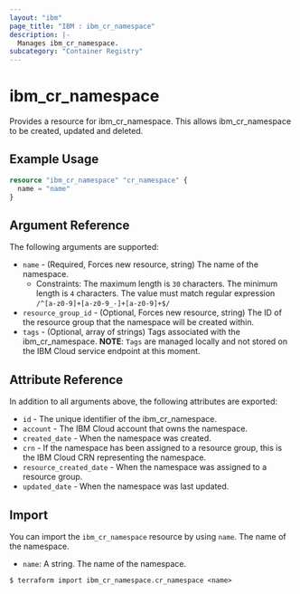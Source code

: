 ```yaml
---
layout: "ibm"
page_title: "IBM : ibm_cr_namespace"
description: |-
  Manages ibm_cr_namespace.
subcategory: "Container Registry"
---
```


# ibm\_cr_namespace

Provides a resource for ibm_cr_namespace. This allows ibm_cr_namespace to be created, updated and deleted.

## Example Usage

```terraform
resource "ibm_cr_namespace" "cr_namespace" {
  name = "name"
}
```

## Argument Reference

The following arguments are supported:

* `name` - (Required, Forces new resource, string) The name of the namespace.
  * Constraints: The maximum length is `30` characters. The minimum length is `4` characters. The value must match regular expression `/^[a-z0-9]+[a-z0-9_-]+[a-z0-9]+$/`
* `resource_group_id` - (Optional, Forces new resource, string) The ID of the resource group that the namespace will be created within.
* `tags` - (Optional, array of strings) Tags associated with the ibm_cr_namespace.
  **NOTE**: `Tags` are managed locally and not stored on the IBM Cloud service endpoint at this moment.

## Attribute Reference

In addition to all arguments above, the following attributes are exported:

* `id` - The unique identifier of the ibm_cr_namespace.
* `account` - The IBM Cloud account that owns the namespace.
* `created_date` - When the namespace was created.
* `crn` - If the namespace has been assigned to a resource group, this is the IBM Cloud CRN representing the namespace.
* `resource_created_date` - When the namespace was assigned to a resource group.
* `updated_date` - When the namespace was last updated.

## Import

You can import the `ibm_cr_namespace` resource by using `name`. The name of the namespace.

* `name`: A string. The name of the namespace.

```
$ terraform import ibm_cr_namespace.cr_namespace <name>
```
